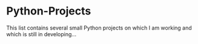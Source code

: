 # Python-Projects

This list contains several small Python projects on which I am working and which is still in developing...
